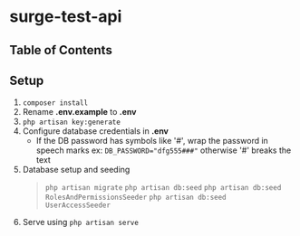 # surge-test-api

## Table of Contents

## Setup
1. `composer install`
2. Rename __.env.example__ to __.env__
3. `php artisan key:generate`
4. Configure database credentials in __.env__
    + If the DB password has symbols like '#', wrap the password in speech marks ex: `DB_PASSWORD="dfg555###"` otherwise '#' breaks the text
5. Database setup and seeding
    > `php artisan migrate`
    > `php artisan db:seed`
    > `php artisan db:seed RolesAndPermissionsSeeder`
    > `php artisan db:seed UserAccessSeeder`
6. Serve using `php artisan serve`